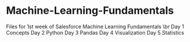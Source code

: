 # Machine-Learning-Fundamentals
Files for 1st week of Salesforce Machine Learning Fundamentals
\br
Day 1 Concepts
Day 2 Python
Day 3 Pandas
Day 4 Visualization 
Day 5 Statistics 
